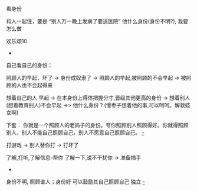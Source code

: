 
看身份

和人一起住，要是 “别人万一晚上发病了要送医院” 他什么身份(身份不明?), 我要怎么做

欢乐颂10


-

自己看自己的身份：

照顾人的早起，坏了 -> 身份成奴隶了 -> 照顾人的早起,被照顾的不会早起 -> 被照顾的人也不会起得来

想着自己的人 早起 -> 在本身份上得体把握分寸,晋级其他更高的身份 -> 想着别人(想着教育别人)不会早起 ->> 他什么身份 ? (慢枣子想着他的事,可以呵呵。解救妓女啊)

下套：
你就是一个照顾人的老妈子的身份。夸你照顾别人照顾得好。你就得照顾别人，别人不能自己照顾自己，别人不愿意自己照顾自己。 [-](https://github.com/7900ms/000nottheater_deserted_systemlibrary/blob/master/supplementary/chain-week-授权.md)

打游戏 -> 别人替你打 -> 打坏了

了解,打听,了解信息-帮你 了解一下,说不干扰你 -> 准备插手

-

身份不明, 照顾谁人；身份好 可以鼓励其自己照顾自己 独立
[-](https://github.com/7900ms/000nottheater_deserted_systemsoftware/blob/master/local-lightshelf/羊圈.md)

